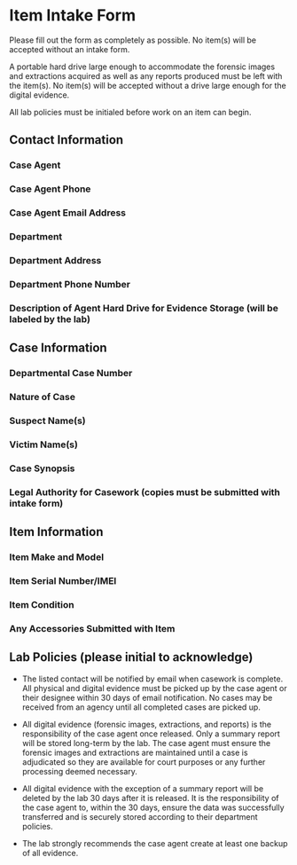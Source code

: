 # Item Intake Form

Please fill out the form as completely as possible. No item(s) will be accepted without an intake form.

A portable hard drive large enough to accommodate the forensic images and extractions acquired as well as any reports produced must be left with the item(s). No item(s) will be accepted without a drive large enough for the digital evidence.

All lab policies must be initialed before work on an item can begin.

## Contact Information

### Case Agent

### Case Agent Phone

### Case Agent Email Address

### Department

### Department Address

### Department Phone Number

### Description of Agent Hard Drive for Evidence Storage (will be labeled by the lab)

## Case Information

### Departmental Case Number

### Nature of Case

### Suspect Name(s)

### Victim Name(s)

### Case Synopsis

### Legal Authority for Casework (copies must be submitted with intake form)

## Item Information

### Item Make and Model

### Item Serial Number/IMEI

### Item Condition

### Any Accessories Submitted with Item

## Lab Policies (please initial to acknowledge)

* The listed contact will be notified by email when casework is complete. All physical and digital evidence must be picked up by the case agent or their designee within 30 days of email notification. No cases may be received from an agency until all completed cases are picked up.

* All digital evidence (forensic images, extractions, and reports) is the responsibility of the case agent once released. Only a summary report will be stored long-term by the lab. The case agent must ensure the forensic images and extractions are maintained until a case is adjudicated so they are available for court purposes or any further processing deemed necessary.

* All digital evidence with the exception of a summary report will be deleted by the lab 30 days after it is released. It is the responsibility of the case agent to, within the 30 days, ensure the data was successfully transferred and is securely stored according to their department policies.

* The lab strongly recommends the case agent create at least one backup of all evidence.
